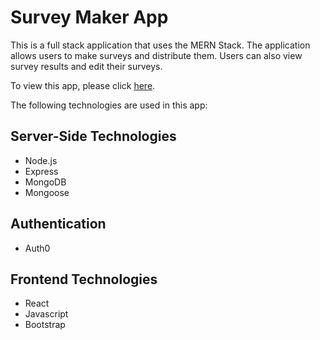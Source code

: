 # Survey Maker App

This is a full stack application that uses the MERN Stack.  The application allows users to make surveys and distribute them.  Users can also view survey results and edit their surveys.

To view this app, please click [here](https://www.surveymaker.app).

The following technologies are used in this app:

## Server-Side Technologies
- Node.js
- Express
- MongoDB
- Mongoose

## Authentication
- Auth0

## Frontend Technologies
- React
- Javascript
- Bootstrap

